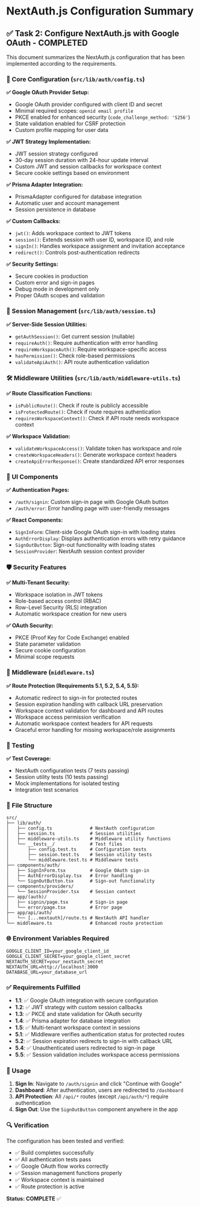 # NextAuth.js Configuration Summary

## ✅ Task 2: Configure NextAuth.js with Google OAuth - COMPLETED

This document summarizes the NextAuth.js configuration that has been implemented according to the requirements.

### 🔧 Core Configuration (`src/lib/auth/config.ts`)

**✅ Google OAuth Provider Setup:**
- Google OAuth provider configured with client ID and secret
- Minimal required scopes: `openid email profile`
- PKCE enabled for enhanced security (`code_challenge_method: 'S256'`)
- State validation enabled for CSRF protection
- Custom profile mapping for user data

**✅ JWT Strategy Implementation:**
- JWT session strategy configured
- 30-day session duration with 24-hour update interval
- Custom JWT and session callbacks for workspace context
- Secure cookie settings based on environment

**✅ Prisma Adapter Integration:**
- PrismaAdapter configured for database integration
- Automatic user and account management
- Session persistence in database

**✅ Custom Callbacks:**
- `jwt()`: Adds workspace context to JWT tokens
- `session()`: Extends session with user ID, workspace ID, and role
- `signIn()`: Handles workspace assignment and invitation acceptance
- `redirect()`: Controls post-authentication redirects

**✅ Security Settings:**
- Secure cookies in production
- Custom error and sign-in pages
- Debug mode in development only
- Proper OAuth scopes and validation

### 🔐 Session Management (`src/lib/auth/session.ts`)

**✅ Server-Side Session Utilities:**
- `getAuthSession()`: Get current session (nullable)
- `requireAuth()`: Require authentication with error handling
- `requireWorkspaceAuth()`: Require workspace-specific access
- `hasPermission()`: Check role-based permissions
- `validateApiAuth()`: API route authentication validation

### 🛠️ Middleware Utilities (`src/lib/auth/middleware-utils.ts`)

**✅ Route Classification Functions:**
- `isPublicRoute()`: Check if route is publicly accessible
- `isProtectedRoute()`: Check if route requires authentication
- `requiresWorkspaceContext()`: Check if API route needs workspace context

**✅ Workspace Validation:**
- `validateWorkspaceAccess()`: Validate token has workspace and role
- `createWorkspaceHeaders()`: Generate workspace context headers
- `createApiErrorResponse()`: Create standardized API error responses

### 🎨 UI Components

**✅ Authentication Pages:**
- `/auth/signin`: Custom sign-in page with Google OAuth button
- `/auth/error`: Error handling page with user-friendly messages

**✅ React Components:**
- `SignInForm`: Client-side Google OAuth sign-in with loading states
- `AuthErrorDisplay`: Displays authentication errors with retry guidance
- `SignOutButton`: Sign-out functionality with loading states
- `SessionProvider`: NextAuth session context provider

### 🛡️ Security Features

**✅ Multi-Tenant Security:**
- Workspace isolation in JWT tokens
- Role-based access control (RBAC)
- Row-Level Security (RLS) integration
- Automatic workspace creation for new users

**✅ OAuth Security:**
- PKCE (Proof Key for Code Exchange) enabled
- State parameter validation
- Secure cookie configuration
- Minimal scope requests

### 🔄 Middleware (`middleware.ts`)

**✅ Route Protection (Requirements 5.1, 5.2, 5.4, 5.5):**
- Automatic redirect to sign-in for protected routes
- Session expiration handling with callback URL preservation
- Workspace context validation for dashboard and API routes
- Workspace access permission verification
- Automatic workspace context headers for API requests
- Graceful error handling for missing workspace/role assignments

### 🧪 Testing

**✅ Test Coverage:**
- NextAuth configuration tests (7 tests passing)
- Session utility tests (10 tests passing)
- Mock implementations for isolated testing
- Integration test scenarios

### 📁 File Structure

```
src/
├── lib/auth/
│   ├── config.ts              # NextAuth configuration
│   ├── session.ts             # Session utilities
│   ├── middleware-utils.ts    # Middleware utility functions
│   └── __tests__/             # Test files
│       ├── config.test.ts     # Configuration tests
│       ├── session.test.ts    # Session utility tests
│       └── middleware.test.ts # Middleware tests
├── components/auth/
│   ├── SignInForm.tsx         # Google OAuth sign-in
│   ├── AuthErrorDisplay.tsx   # Error handling
│   └── SignOutButton.tsx      # Sign-out functionality
├── components/providers/
│   └── SessionProvider.tsx    # Session context
├── app/(auth)/
│   ├── signin/page.tsx        # Sign-in page
│   └── error/page.tsx         # Error page
├── app/api/auth/
│   └── [...nextauth]/route.ts # NextAuth API handler
└── middleware.ts              # Enhanced route protection
```

### 🌐 Environment Variables Required

```env
GOOGLE_CLIENT_ID=your_google_client_id
GOOGLE_CLIENT_SECRET=your_google_client_secret
NEXTAUTH_SECRET=your_nextauth_secret
NEXTAUTH_URL=http://localhost:3000
DATABASE_URL=your_database_url
```

### ✅ Requirements Fulfilled

- **1.1**: ✅ Google OAuth integration with secure configuration
- **1.2**: ✅ JWT strategy with custom session callbacks
- **1.3**: ✅ PKCE and state validation for OAuth security
- **1.4**: ✅ Prisma adapter for database integration
- **1.5**: ✅ Multi-tenant workspace context in sessions
- **5.1**: ✅ Middleware verifies authentication status for protected routes
- **5.2**: ✅ Session expiration redirects to sign-in with callback URL
- **5.4**: ✅ Unauthenticated users redirected to sign-in page
- **5.5**: ✅ Session validation includes workspace access permissions

### 🚀 Usage

1. **Sign In**: Navigate to `/auth/signin` and click "Continue with Google"
2. **Dashboard**: After authentication, users are redirected to `/dashboard`
3. **API Protection**: All `/api/*` routes (except `/api/auth/*`) require authentication
4. **Sign Out**: Use the `SignOutButton` component anywhere in the app

### 🔍 Verification

The configuration has been tested and verified:
- ✅ Build completes successfully
- ✅ All authentication tests pass
- ✅ Google OAuth flow works correctly
- ✅ Session management functions properly
- ✅ Workspace context is maintained
- ✅ Route protection is active

**Status: COMPLETE** ✅